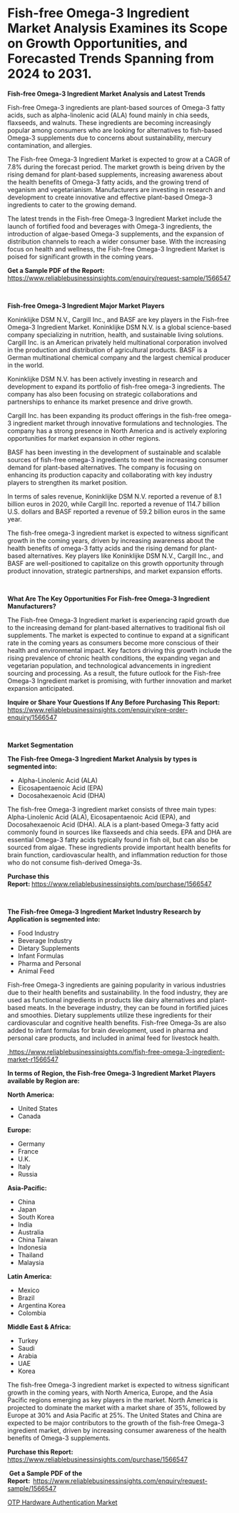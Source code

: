 <p><h1>Fish-free Omega-3 Ingredient Market Analysis Examines its Scope on Growth Opportunities, and Forecasted Trends Spanning from 2024 to 2031.</h1></p><p><strong>Fish-free Omega-3 Ingredient Market Analysis and Latest Trends</strong></p>
<p><p>Fish-free Omega-3 ingredients are plant-based sources of Omega-3 fatty acids, such as alpha-linolenic acid (ALA) found mainly in chia seeds, flaxseeds, and walnuts. These ingredients are becoming increasingly popular among consumers who are looking for alternatives to fish-based Omega-3 supplements due to concerns about sustainability, mercury contamination, and allergies.</p><p>The Fish-free Omega-3 Ingredient Market is expected to grow at a CAGR of 7.8% during the forecast period. The market growth is being driven by the rising demand for plant-based supplements, increasing awareness about the health benefits of Omega-3 fatty acids, and the growing trend of veganism and vegetarianism. Manufacturers are investing in research and development to create innovative and effective plant-based Omega-3 ingredients to cater to the growing demand.</p><p>The latest trends in the Fish-free Omega-3 Ingredient Market include the launch of fortified food and beverages with Omega-3 ingredients, the introduction of algae-based Omega-3 supplements, and the expansion of distribution channels to reach a wider consumer base. With the increasing focus on health and wellness, the Fish-free Omega-3 Ingredient Market is poised for significant growth in the coming years.</p></p>
<p><strong>Get a Sample PDF of the Report:&nbsp;</strong> <a href="https://www.reliablebusinessinsights.com/enquiry/request-sample/1566547">https://www.reliablebusinessinsights.com/enquiry/request-sample/1566547</a></p>
<p>&nbsp;</p>
<p><strong>Fish-free Omega-3 Ingredient Major Market Players</strong></p>
<p><p>Koninklijke DSM N.V., Cargill Inc., and BASF are key players in the Fish-free Omega-3 Ingredient Market. Koninklijke DSM N.V. is a global science-based company specializing in nutrition, health, and sustainable living solutions. Cargill Inc. is an American privately held multinational corporation involved in the production and distribution of agricultural products. BASF is a German multinational chemical company and the largest chemical producer in the world.</p><p>Koninklijke DSM N.V. has been actively investing in research and development to expand its portfolio of fish-free omega-3 ingredients. The company has also been focusing on strategic collaborations and partnerships to enhance its market presence and drive growth. </p><p>Cargill Inc. has been expanding its product offerings in the fish-free omega-3 ingredient market through innovative formulations and technologies. The company has a strong presence in North America and is actively exploring opportunities for market expansion in other regions.</p><p>BASF has been investing in the development of sustainable and scalable sources of fish-free omega-3 ingredients to meet the increasing consumer demand for plant-based alternatives. The company is focusing on enhancing its production capacity and collaborating with key industry players to strengthen its market position.</p><p>In terms of sales revenue, Koninklijke DSM N.V. reported a revenue of 8.1 billion euros in 2020, while Cargill Inc. reported a revenue of 114.7 billion U.S. dollars and BASF reported a revenue of 59.2 billion euros in the same year.</p><p>The fish-free omega-3 ingredient market is expected to witness significant growth in the coming years, driven by increasing awareness about the health benefits of omega-3 fatty acids and the rising demand for plant-based alternatives. Key players like Koninklijke DSM N.V., Cargill Inc., and BASF are well-positioned to capitalize on this growth opportunity through product innovation, strategic partnerships, and market expansion efforts.</p></p>
<p>&nbsp;</p>
<p><strong>What Are The Key Opportunities For Fish-free Omega-3 Ingredient Manufacturers?</strong></p>
<p><p>The Fish-free Omega-3 Ingredient market is experiencing rapid growth due to the increasing demand for plant-based alternatives to traditional fish oil supplements. The market is expected to continue to expand at a significant rate in the coming years as consumers become more conscious of their health and environmental impact. Key factors driving this growth include the rising prevalence of chronic health conditions, the expanding vegan and vegetarian population, and technological advancements in ingredient sourcing and processing. As a result, the future outlook for the Fish-free Omega-3 Ingredient market is promising, with further innovation and market expansion anticipated.</p></p>
<p><strong>Inquire or Share Your Questions If Any Before Purchasing This Report:</strong> <a href="https://www.reliablebusinessinsights.com/enquiry/pre-order-enquiry/1566547">https://www.reliablebusinessinsights.com/enquiry/pre-order-enquiry/1566547</a></p>
<p>&nbsp;</p>
<p><strong>Market Segmentation</strong></p>
<p><strong>The Fish-free Omega-3 Ingredient Market Analysis by types is segmented into:</strong></p>
<p><ul><li>Alpha-Linolenic Acid (ALA)</li><li>Eicosapentaenoic Acid (EPA)</li><li>Docosahexaenoic Acid (DHA)</li></ul></p>
<p><p>The fish-free Omega-3 ingredient market consists of three main types: Alpha-Linolenic Acid (ALA), Eicosapentaenoic Acid (EPA), and Docosahexaenoic Acid (DHA). ALA is a plant-based Omega-3 fatty acid commonly found in sources like flaxseeds and chia seeds. EPA and DHA are essential Omega-3 fatty acids typically found in fish oil, but can also be sourced from algae. These ingredients provide important health benefits for brain function, cardiovascular health, and inflammation reduction for those who do not consume fish-derived Omega-3s.</p></p>
<p><strong>Purchase this Report:&nbsp;</strong><a href="https://www.reliablebusinessinsights.com/purchase/1566547">https://www.reliablebusinessinsights.com/purchase/1566547</a></p>
<p>&nbsp;</p>
<p><strong>The Fish-free Omega-3 Ingredient Market Industry Research by Application is segmented into:</strong></p>
<p><ul><li>Food Industry</li><li>Beverage Industry</li><li>Dietary Supplements</li><li>Infant Formulas</li><li>Pharma and Personal</li><li>Animal Feed</li></ul></p>
<p><p>Fish-free Omega-3 ingredients are gaining popularity in various industries due to their health benefits and sustainability. In the food industry, they are used as functional ingredients in products like dairy alternatives and plant-based meats. In the beverage industry, they can be found in fortified juices and smoothies. Dietary supplements utilize these ingredients for their cardiovascular and cognitive health benefits. Fish-free Omega-3s are also added to infant formulas for brain development, used in pharma and personal care products, and included in animal feed for livestock health.</p></p>
<p><a href="https://www.reliablebusinessinsights.com/fish-free-omega-3-ingredient-market-r1566547">&nbsp;https://www.reliablebusinessinsights.com/fish-free-omega-3-ingredient-market-r1566547</a></p>
<p><strong>In terms of Region, the Fish-free Omega-3 Ingredient Market Players available by Region are:</strong></p>
<p>
    <p> <strong> North America: </strong>
        <ul>
            <li>United States</li>
            <li>Canada</li>
        </ul>
        </p> 
    <p> <strong> Europe: </strong>
        <ul>
            <li>Germany</li>
            <li>France</li>
            <li>U.K.</li>
            <li>Italy</li>
            <li>Russia</li>
        </ul>
        </p> 
    <p> <strong> Asia-Pacific: </strong>
        <ul>
            <li>China</li>
            <li>Japan</li>
            <li>South Korea</li>
            <li>India</li>
            <li>Australia</li>
            <li>China Taiwan</li>
            <li>Indonesia</li>
            <li>Thailand</li>
            <li>Malaysia</li>
        </ul>
        </p> 
    <p> <strong> Latin America: </strong>
        <ul>
            <li>Mexico</li>
            <li>Brazil</li>
            <li>Argentina Korea</li>
            <li>Colombia</li>
        </ul>
        </p> 
    <p> <strong> Middle East & Africa: </strong>
        <ul>
            <li>Turkey</li>
            <li>Saudi</li>
            <li>Arabia</li>
            <li>UAE</li>
            <li>Korea</li>
        </ul>
    </p>
    </p>
<p><p>The fish-free Omega-3 ingredient market is expected to witness significant growth in the coming years, with North America, Europe, and the Asia Pacific regions emerging as key players in the market. North America is projected to dominate the market with a market share of 35%, followed by Europe at 30% and Asia Pacific at 25%. The United States and China are expected to be major contributors to the growth of the fish-free Omega-3 ingredient market, driven by increasing consumer awareness of the health benefits of Omega-3 supplements.</p></p>
<p><strong>Purchase this Report: </strong><a href="https://www.reliablebusinessinsights.com/purchase/1566547">https://www.reliablebusinessinsights.com/purchase/1566547</a></p>
<p>&nbsp;<strong>Get a Sample PDF of the Report:&nbsp;&nbsp;</strong><a href="https://www.reliablebusinessinsights.com/enquiry/request-sample/1566547">https://www.reliablebusinessinsights.com/enquiry/request-sample/1566547</a></p>
<p><strong></strong></p>
<p><p><a href="https://view.publitas.com/reportprime-1/otp-hardware-authentication-market-comprehensive-assessment-by-type-application-and-geography/">OTP Hardware Authentication Market</a></p></p>